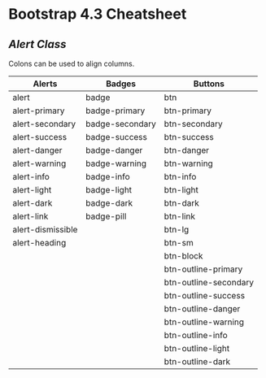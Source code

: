 <!-- comment -->



# Bootstrap 4.3 Cheatsheet


## *Alert Class*

Colons can be used to align columns.

| Alerts        | Badges          | Buttons  |
| ------------- |-------------| -----|
| alert  | badge         | btn
| alert-primary   | badge-primary|btn-primary             
| alert-secondary  | badge-secondary|btn-secondary
| alert-success   | badge-success|btn-success
| alert-danger  | badge-danger|btn-danger
| alert-warning  | badge-warning|btn-warning
| alert-info  | badge-info|btn-info
| alert-light  | badge-light|btn-light
| alert-dark  | badge-dark|btn-dark
| alert-link    | badge-pill|btn-link      
| alert-dismissible   | |btn-lg 
| alert-heading   ||btn-sm
||| btn-block
||| btn-outline-primary
||| btn-outline-secondary
||| btn-outline-success
||| btn-outline-danger
||| btn-outline-warning
||| btn-outline-info
||| btn-outline-light
||| btn-outline-dark

<!--
```css

.alert

.alert-primary

.alert-secondary

.alert-success

.alert-warning

.alert-danger

.alert-dark

.alert-info

.alert-light

.alert-link

.alert-dismissible

.alert-heading

.close

```

-->